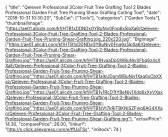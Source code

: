 {
	"title": "Qeleven Professional 3Color Fruit Tree Grafting Tool 2 Blades Professional Garden Fruit Tree Pruning Shear Grafting Cutting Tool",
	"date": "2018-10-31 10:30:20",
	"SubCat": ["Tools"],
	"categories": ["Garden Tools"],
	"thumbnailImage": "https://ae01.alicdn.com/kf/HTB1xDDNDxGYBuNjy0Fnq6x5lpXa6/Qeleven-Professional-3Color-Fruit-Tree-Grafting-Tool-2-Blades-Professional-Garden-Fruit-Tree-Pruning-Shear-Grafting.jpg_220x220.jpg",
	"BigImage": ["https://ae01.alicdn.com/kf/HTB1xDDNDxGYBuNjy0Fnq6x5lpXa6/Qeleven-Professional-3Color-Fruit-Tree-Grafting-Tool-2-Blades-Professional-Garden-Fruit-Tree-Pruning-Shear-Grafting.jpg","https://ae01.alicdn.com/kf/HTB1NvaaDpGWBuNjy0Fbq6z4sXXaE/Qeleven-Professional-3Color-Fruit-Tree-Grafting-Tool-2-Blades-Professional-Garden-Fruit-Tree-Pruning-Shear-Grafting.jpg","https://ae01.alicdn.com/kf/HTB1aIkUDqmWBuNjy1Xaq6xCbXXaz/Qeleven-Professional-3Color-Fruit-Tree-Grafting-Tool-2-Blades-Professional-Garden-Fruit-Tree-Pruning-Shear-Grafting.jpg","https://ae01.alicdn.com/kf/HTB1y1RcDTtYBeNjy1Xdq6xXyVXax/Qeleven-Professional-3Color-Fruit-Tree-Grafting-Tool-2-Blades-Professional-Garden-Fruit-Tree-Pruning-Shear-Grafting.jpg","https://ae01.alicdn.com/kf/HTB1sVt7kRjTBKNjSZFwq6AG4XXan/Qeleven-Professional-3Color-Fruit-Tree-Grafting-Tool-2-Blades-Professional-Garden-Fruit-Tree-Pruning-Shear-Grafting.jpg"],
	"actualPrice": 14.30,
	"comparePrice": 26.00,
	"linkurl": "http://s.click.aliexpress.com/e/ffUaTSs",
	"inStock": 74
}
